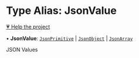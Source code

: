 # Type Alias: JsonValue

[💗 Help the project](https://github.com/sponsors/panva)

• **JsonValue**: [`JsonPrimitive`](JsonPrimitive.md) \| [`JsonObject`](JsonObject.md) \| [`JsonArray`](JsonArray.md)

JSON Values

